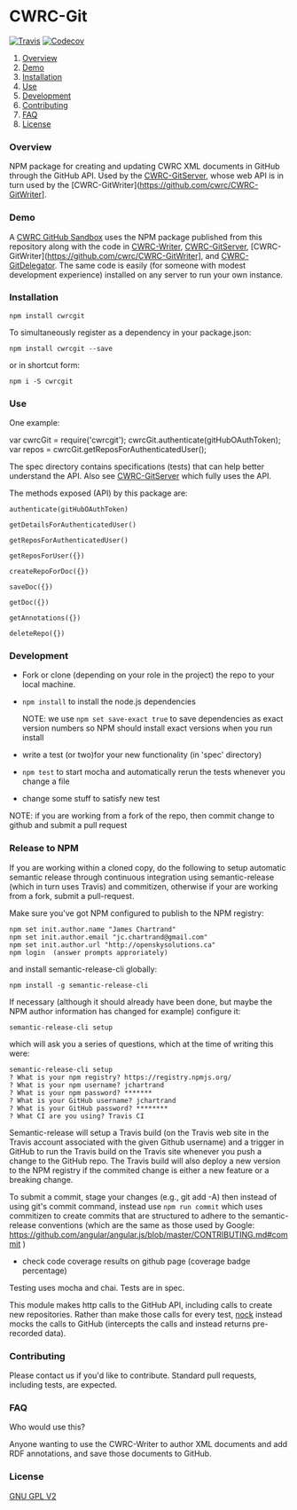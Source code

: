 # CWRC-Git

[![Travis](https://img.shields.io/travis/jchartrand/CWRC-Git.svg)](https://travis-ci.org/jchartrand/CWRC-Git)
[![Codecov](https://img.shields.io/codecov/c/github/jchartrand/CWRC-Git.svg)]()

1. [Overview](#overview)
1. [Demo](#demo)
1. [Installation](#installation)
1. [Use](#use)
1. [Development](#development)
1. [Contributing](#contributing)
1. [FAQ](#faq)
1. [License](#license)

### Overview

NPM package for creating and updating CWRC XML documents in GitHub through the GitHub API.  Used by the [CWRC-GitServer](https://github.com/cwrc/CWRC-GitServer), whose web API is in turn used by the [CWRC-GitWriter](https://github.com/cwrc/CWRC-GitWriter].

### Demo 

A [CWRC GitHub Sandbox](http://208.75.74.217/editor_github.html) uses the NPM package published from this repository along with the code in [CWRC-Writer](https://github.com/cwrc/CWRC-Writer), [CWRC-GitServer](https://github.com/cwrc/CWRC-GitServer), [CWRC-GitWriter](https://github.com/cwrc/CWRC-GitWriter], and [CWRC-GitDelegator](https://github.com/cwrc/CWRC-GitServer). The same code is easily (for someone with modest development experience) installed on any server to run your own instance.

### Installation

`npm install cwrcgit`   

To simultaneously register as a dependency in your package.json:

`npm install cwrcgit --save`   

or in shortcut form:

`npm i -S cwrcgit`

### Use

One example:

var cwrcGit = require('cwrcgit');
cwrcGit.authenticate(gitHubOAuthToken);
var repos = cwrcGit.getReposForAuthenticatedUser();

The spec directory contains specifications (tests) that can help better understand the API. Also see [CWRC-GitServer](https://github.com/cwrc/CWRC-GitServer) which fully uses the API.

The methods exposed (API) by this package are:

```
authenticate(gitHubOAuthToken)

getDetailsForAuthenticatedUser()

getReposForAuthenticatedUser()

getReposForUser({})

createRepoForDoc({})

saveDoc({})

getDoc({})

getAnnotations({})

deleteRepo({})
```

### Development

* Fork or clone (depending on your role in the project) the repo to your local machine.

* `npm install` to install the node.js dependencies 
	
	NOTE:  we use `npm set save-exact true` to save dependencies as exact version numbers so NPM should install exact versions when you run install

* write a test (or two)for your new functionality (in 'spec' directory)

* `npm test` to start mocha and automatically rerun the tests whenever you change a file

* change some stuff to satisfy new test

NOTE:  if you are working from a fork of the repo, then commit change to github and submit a pull request

### Release to NPM

If you are working within a cloned copy, do the following to setup automatic semantic release through continuous integration using semantic-release (which in turn uses Travis) and commitizen, otherwise if your are working from a fork, submit a pull-request.

Make sure you've got NPM configured to publish to the NPM registry:

```
npm set init.author.name "James Chartrand"
npm set init.author.email "jc.chartrand@gmail.com"
npm set init.author.url "http://openskysolutions.ca"
npm login  (answer prompts approriately)
```

and install semantic-release-cli globally:

`npm install -g semantic-release-cli`

If necessary (although it should already have been done, but maybe the NPM author information has changed for example) configure it:

`semantic-release-cli setup`

which will ask you a series of questions, which at the time of writing this were:

```
semantic-release-cli setup
? What is your npm registry? https://registry.npmjs.org/
? What is your npm username? jchartrand
? What is your npm password? *******
? What is your GitHub username? jchartrand
? What is your GitHub password? ********
? What CI are you using? Travis CI
```

Semantic-release will setup a Travis build (on the Travis web site in the Travis account associated with the given Github username) and a trigger in GitHub to run the Travis build on the Travis site whenever you push a change to the GitHub repo.  The Travis build will also deploy a new version to the NPM registry if the commited change is either a new feature or a breaking change.

To submit a commit, stage your changes (e.g., git add -A) then instead of using git's commit command, instead use `npm run commit` which uses commitizen to create commits that are structured to adhere to the semantic-release conventions (which are the same as those used by Google: https://github.com/angular/angular.js/blob/master/CONTRIBUTING.md#commit )


* check code coverage results on github page (coverage badge percentage)

Testing uses mocha and chai.  Tests are in spec. 

This module makes http calls to the GitHub API, including calls to create new repositories.  Rather than make those calls for every test, [nock](https://github.com/node-nock/nock) instead mocks the calls to GitHub (intercepts the calls and instead returns pre-recorded data).  

### Contributing

Please contact us if you'd like to contribute.  Standard pull requests, including tests, are expected.

### FAQ

Who would use this?

Anyone wanting to use the CWRC-Writer to author XML documents and add RDF annotations, and save those documents to GitHub.

### License

[GNU GPL V2](LICENSE)